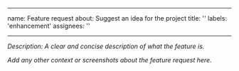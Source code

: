 <!---
Copyright Amazon.com, Inc. or its affiliates. All Rights Reserved.
SPDX-License-Identifier: Apache-2.0
--->
* * *

name: Feature request
about: Suggest an idea for the project
title: ''
labels: 'enhancement'
assignees: ''

* * *

*Description: A clear and concise description of what the feature is.*

*Add any other context or screenshots about the feature request here.*
